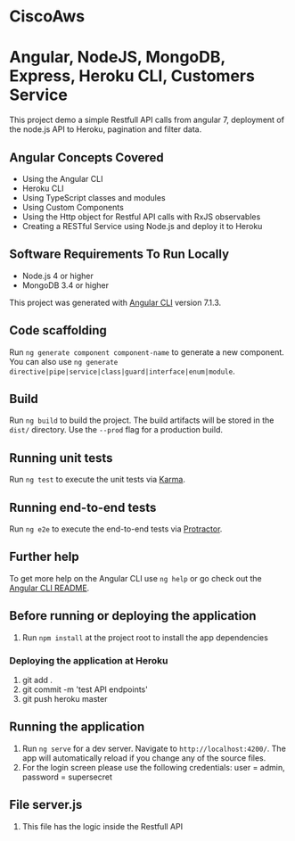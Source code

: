 # CiscoAws
# Angular, NodeJS, MongoDB, Express, Heroku CLI,  Customers Service

This project demo a simple Restfull API calls from angular 7, deployment of the node.js API to Heroku,
pagination and filter data.

## Angular Concepts Covered

* Using the Angular CLI
* Heroku CLI
* Using TypeScript classes and modules
* Using Custom Components
* Using the Http object for Restful API calls with RxJS observables
* Creating a RESTful Service using Node.js and deploy it to Heroku

## Software Requirements To Run Locally

* Node.js 4 or higher
* MongoDB 3.4 or higher

This project was generated with [Angular CLI](https://github.com/angular/angular-cli) version 7.1.3.

## Code scaffolding

Run `ng generate component component-name` to generate a new component. You can also use `ng generate directive|pipe|service|class|guard|interface|enum|module`.

## Build

Run `ng build` to build the project. The build artifacts will be stored in the `dist/` directory. Use the `--prod` flag for a production build.

## Running unit tests

Run `ng test` to execute the unit tests via [Karma](https://karma-runner.github.io).

## Running end-to-end tests

Run `ng e2e` to execute the end-to-end tests via [Protractor](http://www.protractortest.org/).

## Further help

To get more help on the Angular CLI use `ng help` or go check out the [Angular CLI README](https://github.com/angular/angular-cli/blob/master/README.md).

## Before running or deploying the application
1. Run `npm install` at the project root to install the app dependencies

### Deploying the application at Heroku

1. git add .
1. git commit -m 'test API endpoints'
1. git push heroku master

## Running the application

1. Run `ng serve` for a dev server. Navigate to `http://localhost:4200/`. The app will automatically reload if you change any of the source files.
1. For the login screen please use the following credentials: user = admin, password = supersecret

## File server.js
1. This file has the logic inside the Restfull API

